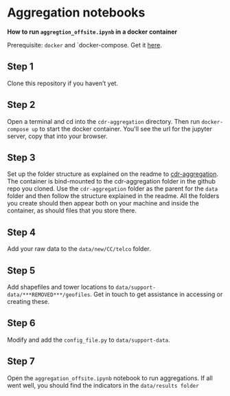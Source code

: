 # Aggregation notebooks

**How to run `aggregtion_offsite.ipynb` in a docker container**

Prerequisite: `docker` and `docker-compose. Get it [here](https://docs.docker.com/get-docker/).

## Step 1
Clone this repository if you haven’t yet.

## Step 2
Open a terminal and cd into the `cdr-aggregation` directory. Then run `docker-compose up` to start the docker container. You'll see the url for the jupyter server, copy that into your browser.

## Step 3
Set up the folder structure as explained on the readme to [cdr-aggregation](https://github.com/worldbank/covid-mobile-data/tree/master/cdr-aggregation). The container is bind-mounted to the cdr-aggregation folder in the github repo you cloned. Use the `cdr-aggregation` folder as the parent for the `data` folder and then follow the structure explained in the readme. All the folders you create should then appear both on your machine and inside the container, as should files that you store there.

## Step 4
Add your raw data to the `data/new/CC/telco` folder.

## Step 5
Add shapefiles and tower locations to `data/support-data/***REMOVED***/geofiles`. Get in touch to get assistance in accessing or creating these.

## Step 6
Modify and add the `config_file.py` to `data/support-data`. 

## Step 7
Open the `aggregation_offsite.ipynb` notebook to run aggregations. If all went well, you should find the indicators in the `data/results folder`
